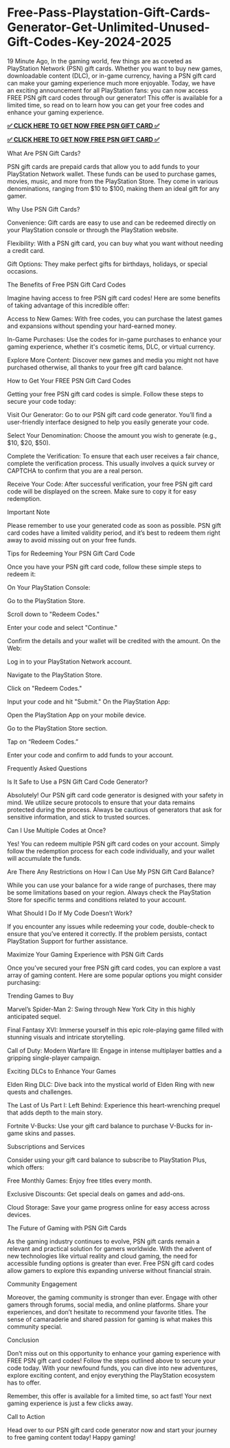 # Free-Pass-Playstation-Gift-Cards-Generator-Get-Unlimited-Unused-Gift-Codes-Key-2024-2025

19 Minute Ago, In the gaming world, few things are as coveted as PlayStation Network (PSN) gift cards. Whether you want to buy new games, downloadable content (DLC), or in-game currency, having a PSN gift card can make your gaming experience much more enjoyable. Today, we have an exciting announcement for all PlayStation fans: you can now access FREE PSN gift card codes through our generator! This offer is available for a limited time, so read on to learn how you can get your free codes and enhance your gaming experience.

**[✅ CLICK HERE TO GET NOW FREE PSN GIFT CARD ✅](https://rebrand.ly/pis2n)**

**[✅ CLICK HERE TO GET NOW FREE PSN GIFT CARD ✅](https://rebrand.ly/pis2n)**

What Are PSN Gift Cards?

PSN gift cards are prepaid cards that allow you to add funds to your PlayStation Network wallet. These funds can be used to purchase games, movies, music, and more from the PlayStation Store. They come in various denominations, ranging from $10 to $100, making them an ideal gift for any gamer.

Why Use PSN Gift Cards?

Convenience: Gift cards are easy to use and can be redeemed directly on your PlayStation console or through the PlayStation website.

Flexibility: With a PSN gift card, you can buy what you want without needing a credit card.

Gift Options: They make perfect gifts for birthdays, holidays, or special occasions.

The Benefits of Free PSN Gift Card Codes

Imagine having access to free PSN gift card codes! Here are some benefits of taking advantage of this incredible offer:

Access to New Games: With free codes, you can purchase the latest games and expansions without spending your hard-earned money.

In-Game Purchases: Use the codes for in-game purchases to enhance your gaming experience, whether it's cosmetic items, DLC, or virtual currency.

Explore More Content: Discover new games and media you might not have purchased otherwise, all thanks to your free gift card balance.

How to Get Your FREE PSN Gift Card Codes

Getting your free PSN gift card codes is simple. Follow these steps to secure your code today:

Visit Our Generator: Go to our PSN gift card code generator. You’ll find a user-friendly interface designed to help you easily generate your code.

Select Your Denomination: Choose the amount you wish to generate (e.g., $10, $20, $50).

Complete the Verification: To ensure that each user receives a fair chance, complete the verification process. This usually involves a quick survey or CAPTCHA to confirm that you are a real person.

Receive Your Code: After successful verification, your free PSN gift card code will be displayed on the screen. Make sure to copy it for easy redemption.

Important Note

Please remember to use your generated code as soon as possible. PSN gift card codes have a limited validity period, and it’s best to redeem them right away to avoid missing out on your free funds.

Tips for Redeeming Your PSN Gift Card Code

Once you have your PSN gift card code, follow these simple steps to redeem it:

On Your PlayStation Console:

Go to the PlayStation Store.

Scroll down to "Redeem Codes."

Enter your code and select "Continue."

Confirm the details and your wallet will be credited with the amount. On the Web:

Log in to your PlayStation Network account.

Navigate to the PlayStation Store.

Click on "Redeem Codes."

Input your code and hit "Submit." On the PlayStation App:

Open the PlayStation App on your mobile device.

Go to the PlayStation Store section.

Tap on “Redeem Codes.”

Enter your code and confirm to add funds to your account.

Frequently Asked Questions

Is It Safe to Use a PSN Gift Card Code Generator?

Absolutely! Our PSN gift card code generator is designed with your safety in mind. We utilize secure protocols to ensure that your data remains protected during the process. Always be cautious of generators that ask for sensitive information, and stick to trusted sources.

Can I Use Multiple Codes at Once?

Yes! You can redeem multiple PSN gift card codes on your account. Simply follow the redemption process for each code individually, and your wallet will accumulate the funds.

Are There Any Restrictions on How I Can Use My PSN Gift Card Balance?

While you can use your balance for a wide range of purchases, there may be some limitations based on your region. Always check the PlayStation Store for specific terms and conditions related to your account.

What Should I Do If My Code Doesn’t Work?

If you encounter any issues while redeeming your code, double-check to ensure that you’ve entered it correctly. If the problem persists, contact PlayStation Support for further assistance.

Maximize Your Gaming Experience with PSN Gift Cards

Once you’ve secured your free PSN gift card codes, you can explore a vast array of gaming content. Here are some popular options you might consider purchasing:

Trending Games to Buy

Marvel’s Spider-Man 2: Swing through New York City in this highly anticipated sequel.

Final Fantasy XVI: Immerse yourself in this epic role-playing game filled with stunning visuals and intricate storytelling.

Call of Duty: Modern Warfare III: Engage in intense multiplayer battles and a gripping single-player campaign.

Exciting DLCs to Enhance Your Games

Elden Ring DLC: Dive back into the mystical world of Elden Ring with new quests and challenges.

The Last of Us Part I: Left Behind: Experience this heart-wrenching prequel that adds depth to the main story.

Fortnite V-Bucks: Use your gift card balance to purchase V-Bucks for in-game skins and passes.

Subscriptions and Services

Consider using your gift card balance to subscribe to PlayStation Plus, which offers:

Free Monthly Games: Enjoy free titles every month.

Exclusive Discounts: Get special deals on games and add-ons.

Cloud Storage: Save your game progress online for easy access across devices.

The Future of Gaming with PSN Gift Cards

As the gaming industry continues to evolve, PSN gift cards remain a relevant and practical solution for gamers worldwide. With the advent of new technologies like virtual reality and cloud gaming, the need for accessible funding options is greater than ever. Free PSN gift card codes allow gamers to explore this expanding universe without financial strain.

Community Engagement

Moreover, the gaming community is stronger than ever. Engage with other gamers through forums, social media, and online platforms. Share your experiences, and don’t hesitate to recommend your favorite titles. The sense of camaraderie and shared passion for gaming is what makes this community special.

Conclusion

Don’t miss out on this opportunity to enhance your gaming experience with FREE PSN gift card codes! Follow the steps outlined above to secure your code today. With your newfound funds, you can dive into new adventures, explore exciting content, and enjoy everything the PlayStation ecosystem has to offer.

Remember, this offer is available for a limited time, so act fast! Your next gaming experience is just a few clicks away.

Call to Action

Head over to our PSN gift card code generator now and start your journey to free gaming content today! Happy gaming!